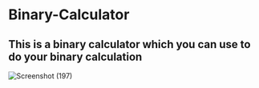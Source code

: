 # Binary-Calculator
## This is a binary calculator which you can use to do your binary calculation
![Screenshot (197)](https://user-images.githubusercontent.com/78253900/145949909-4c338e42-0be8-47c0-a5a8-74baa7072516.png)
